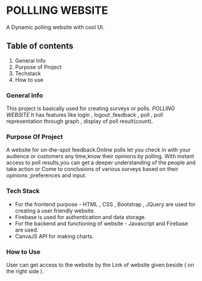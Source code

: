 #  POLLLING WEBSITE
A Dynamic polling website with cool UI.

## Table of contents
1. General Info 
2. Purpose of Project
3. Techstack
4. How to use 
 
### General Info
This project is basically used for creating surveys or polls.
*POLLING WEBSITE* It has features like login , logout ,feedback , poll , poll representation through 
graph , display of poll result(count).

### Purpose  Of Project
A website for on-the-spot feedback.Online polls let you check in with your
audience or customers any time,know their opinions by polling.
With instant access to poll results,you can get a deeper understanding
of the people and take action or Come to conclusions of various surveys
based on their opinions ,preferences and input.


### Tech Stack
* For the frontend purpose - HTML , CSS , Bootstrap , JQuery are used for creating a user friendly website.
* Firebase is used for  authentication and data storage.
* For the backend and functioning  of website - Javascript  and Firebase are used.
* CanvaJS API  for making charts.

### How to Use 
User can get access to the website by the Link of website  given beside ( on the right side ).
